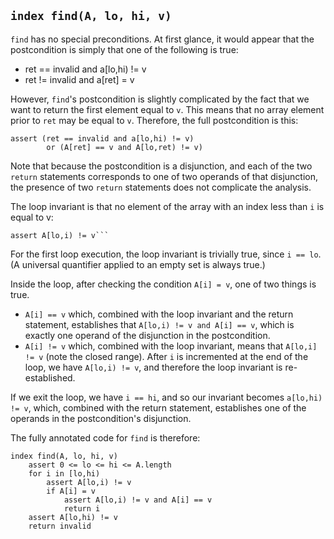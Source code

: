 ## `index find(A, lo, hi, v)`
```find``` has no special preconditions.
At first glance, it would appear that
the postcondition is simply that
one of the following is true:
* ret == invalid and a[lo,hi) != v
* ret != invalid and a[ret] = v

However, ```find```'s postcondition is slightly complicated
by the fact that we want to return the first element
equal to ```v```.
This means that no array element prior to ```ret```
may be equal to ```v```.
Therefore, the full postcondition is this:
```
assert (ret == invalid and a[lo,hi) != v)
        or (A[ret] == v and A[lo,ret) != v)
```
Note that because the postcondition is a disjunction,
and each of the two ```return``` statements
corresponds to one of two operands
of that disjunction,
the presence of two ```return``` statements
does not complicate the analysis.

The loop invariant is that
no element of the array
with an index less than ```i```
is equal to v:
```
assert A[lo,i) != v```
```
For the first loop execution,
the loop invariant is trivially true,
since ```i == lo```.
(A universal quantifier applied to an empty
set is always true.)

Inside the loop,
after checking the condition ```A[i] = v```,
one of two things is true.
* ```A[i] == v``` which, combined with the loop invariant
and the return statement,
establishes that ```A[lo,i) != v and A[i] == v```,
which is exactly one operand of the disjunction
in the postcondition.
* ```A[i] != v``` which, combined with the loop invariant,
means that ```A[lo,i] != v``` (note the closed range).
After ```i``` is incremented at the end of the loop,
we have ```A[lo,i) != v```, and therefore the loop
invariant is re-established.

If we exit the loop, we have ```i == hi```,
and so our invariant becomes ```a[lo,hi) != v```,
which, combined with the return statement,
establishes one of the operands
in the postcondition's disjunction.

The fully annotated code for ```find``` is therefore: 
```
index find(A, lo, hi, v)
    assert 0 <= lo <= hi <= A.length
    for i in [lo,hi)
        assert A[lo,i) != v
        if A[i] = v
            assert A[lo,i) != v and A[i] == v
            return i
    assert A[lo,hi) != v
    return invalid
```
